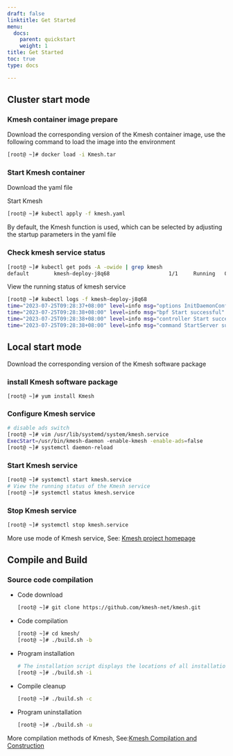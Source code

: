 ```yaml
---
draft: false
linktitle: Get Started
menu:
  docs:
    parent: quickstart
    weight: 1
title: Get Started
toc: true
type: docs

---
```

## Cluster start mode

### Kmesh container image prepare

Download the corresponding version of the Kmesh container image, use the following command to load the image into the environment

```sh
[root@ ~]# docker load -i Kmesh.tar
```

### Start Kmesh container

Download the yaml file

Start Kmesh

```sh
[root@ ~]# kubectl apply -f kmesh.yaml
```

By default, the Kmesh function is used, which can be selected by adjusting the startup parameters in the yaml file

### Check kmesh service status

```sh
[root@ ~]# kubectl get pods -A -owide | grep kmesh
default        kmesh-deploy-j8q68                   1/1     Running   0          6h15m   192.168.11.6    node1   <none>
```

View the running status of kmesh service

```sh
[root@ ~]# kubectl logs -f kmesh-deploy-j8q68
time="2023-07-25T09:28:37+08:00" level=info msg="options InitDaemonConfig successful" subsys=manager
time="2023-07-25T09:28:38+08:00" level=info msg="bpf Start successful" subsys=manager
time="2023-07-25T09:28:38+08:00" level=info msg="controller Start successful" subsys=manager
time="2023-07-25T09:28:38+08:00" level=info msg="command StartServer successful" subsys=manager
```

## Local start mode

Download the corresponding version of the Kmesh software package

### install Kmesh software package

```
[root@ ~]# yum install Kmesh
```

### Configure Kmesh service

```sh
# disable ads switch
[root@ ~]# vim /usr/lib/systemd/system/kmesh.service
ExecStart=/usr/bin/kmesh-daemon -enable-kmesh -enable-ads=false
[root@ ~]# systemctl daemon-reload
```

### Start Kmesh service

```sh
[root@ ~]# systemctl start kmesh.service
# View the running status of the Kmesh service
[root@ ~]# systemctl status kmesh.service
```

### Stop Kmesh service

```sh
[root@ ~]# systemctl stop kmesh.service
```

More use mode of Kmesh service, See: [Kmesh project homepage](https://github.com/kmesh-net/kmesh#%E5%BF%AB%E9%80%9F%E5%BC%80%E5%A7%8B)


## Compile and Build

### Source code compilation

- Code download

  ```sh
  [root@ ~]# git clone https://github.com/kmesh-net/kmesh.git
  ```

- Code compilation

  ```sh
  [root@ ~]# cd kmesh/
  [root@ ~]# ./build.sh -b
  ```

- Program installation

  ```sh
  # The installation script displays the locations of all installation files for Kmesh
  [root@ ~]# ./build.sh -i
  ```

- Compile cleanup

  ```sh
  [root@ ~]# ./build.sh -c
  ```

- Program uninstallation

  ```sh
  [root@ ~]# ./build.sh -u

More compilation methods of Kmesh, See:[Kmesh Compilation and Construction](https://github.com/kmesh-net/kmesh/blob/main/docs/kmesh_compile.md)


